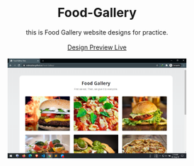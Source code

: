 <!-- PROJECT LOGO -->
<br />
<p align="center">
  <a href="https://mdmazlan.github.io/Food-Gallery"></a>
  <h1 align="center">Food-Gallery</h1>
  <p align="center">this is Food Gallery website designs for practice.<br />
    <br />
    <a href="mdmazlan.github.io/food-gallery">Design Preview Live</a>
    <br />
    <br />
    <img src="/food_gallery_Preview_screen_shot.png" width="80%"/>
  </p>
</p>
